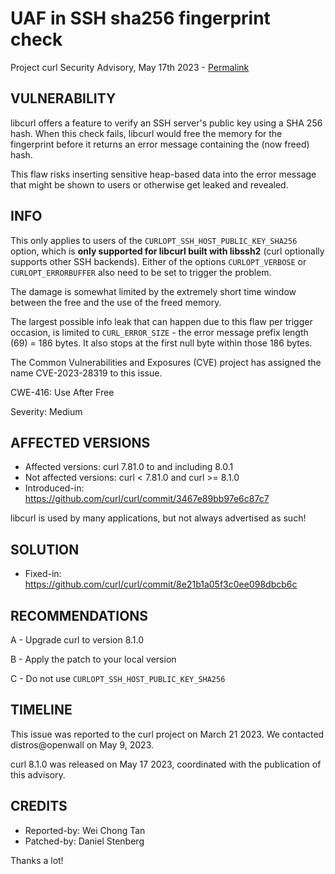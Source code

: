 UAF in SSH sha256 fingerprint check
====================================

Project curl Security Advisory, May 17th 2023 -
[Permalink](https://curl.se/docs/CVE-2023-28319.html)

VULNERABILITY
-------------

libcurl offers a feature to verify an SSH server's public key using a SHA 256
hash. When this check fails, libcurl would free the memory for the fingerprint
before it returns an error message containing the (now freed) hash.

This flaw risks inserting sensitive heap-based data into the error message
that might be shown to users or otherwise get leaked and revealed.

INFO
----

This only applies to users of the `CURLOPT_SSH_HOST_PUBLIC_KEY_SHA256` option,
which is **only supported for libcurl built with libssh2** (curl optionally
supports other SSH backends). Either of the options `CURLOPT_VERBOSE` or
`CURLOPT_ERRORBUFFER` also need to be set to trigger the problem.

The damage is somewhat limited by the extremely short time window between the
free and the use of the freed memory.

The largest possible info leak that can happen due to this flaw per trigger
occasion, is limited to `CURL_ERROR_SIZE` - the error message prefix length
(69) = 186 bytes. It also stops at the first null byte within those 186 bytes.

The Common Vulnerabilities and Exposures (CVE) project has assigned the name
CVE-2023-28319 to this issue.

CWE-416: Use After Free

Severity: Medium

AFFECTED VERSIONS
-----------------

- Affected versions: curl 7.81.0 to and including 8.0.1
- Not affected versions: curl < 7.81.0 and curl >= 8.1.0
- Introduced-in: https://github.com/curl/curl/commit/3467e89bb97e6c87c7

libcurl is used by many applications, but not always advertised as such!

SOLUTION
------------

- Fixed-in: https://github.com/curl/curl/commit/8e21b1a05f3c0ee098dbcb6c

RECOMMENDATIONS
--------------

 A - Upgrade curl to version 8.1.0

 B - Apply the patch to your local version

 C - Do not use `CURLOPT_SSH_HOST_PUBLIC_KEY_SHA256`

TIMELINE
--------

This issue was reported to the curl project on March 21 2023. We contacted
distros@openwall on May 9, 2023.

curl 8.1.0 was released on May 17 2023, coordinated with the publication of
this advisory.

CREDITS
-------

- Reported-by: Wei Chong Tan
- Patched-by: Daniel Stenberg

Thanks a lot!
